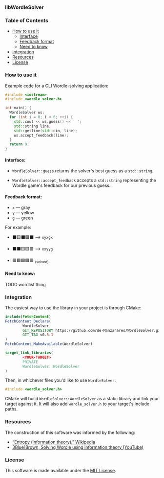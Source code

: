 ### libWordleSolver

### Table of Contents

- [How to use it](#how-to-use-it)
    - [Interface](#interface)
    - [Feedback format](#feedback-format)
    - [Need to know](#need-to-know)
- [Integration](#integration)
- [Resources](#resources)
- [License](#license)

### How to use it

Example code for a CLI Wordle-solving application:

```c++
#include <iostream>
#include <wordle_solver.h>

int main() {
  WordleSolver ws;
  for (int i = 0; i < 6; ++i) {
    std::cout << ws.guess() << ' ';
    std::string line;
    std::getline(std::cin, line);
    ws.accept_feedback(line);
  }
  return 0;
}
```

#### Interface:

- `WordleSolver::guess` returns the solver's best guess as a `std::string`.

- `WordleSolver::accept_feedback` accepts a
  `std::string` representing the Wordle game's feedback for our previous guess.

#### Feedback format:

- `x` &mdash; gray
- `y` &mdash; yellow
- `g` &mdash; green

For example:

- :black_large_square::yellow_square::black_large_square::green_square::black_large_square: &mdash;>
  `xyxgx`

- :black_large_square::black_large_square::yellow_square::yellow_square::green_square: &mdash;>
  `xxyyg`

- :green_square::green_square::green_square::green_square::green_square: <sub>(solved)</sub>

#### Need to know:

TODO wordlist thing

### Integration

The easiest way to use the library in your project is through CMake:

```cmake
include(FetchContent)
FetchContent_Declare(
        WordleSolver
        GIT_REPOSITORY https://github.com/de-Manzanares/WordleSolver.git
        GIT_TAG v0.3.1
)
FetchContent_MakeAvailable(WordleSolver)

target_link_libraries(
        <YOUR-TARGET>
        PRIVATE
        WordleSolver::WordleSolver
)
```

Then, in whichever files you'd like to use `WordleSolver`:

```c++
#include <wordle_solver.h>
```

CMake will build
`WordleSolver::WordleSolver`
as a static library and link your target against it.
It will also add `wordle_solver.h` to your target's include paths.

### Resources

The construction of this software was informed by the following:

- [“Entropy (information theory),” Wikipedia](https://en.wikipedia.org/w/index.php?title=Entropy_(information_theory)&oldid=1286902971)
- [3Blue1Brown, Solving Wordle using information theory (YouTube)](https://www.youtube.com/watch?v=v68zYyaEmEA)

### License

This software is made available under the [MIT License](./LICENSE.md). 
